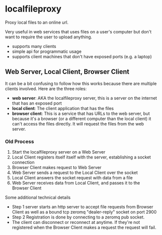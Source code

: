 # localfileproxy

Proxy local files to an online url.

Very useful in web services that uses files on a user's computer but don't want
to require the user to upload anything.

- supports many clients
- simple api for programmatic usage
- supports client machines that don't have exposed ports (e.g. a laptop)

## Web Server, Local Client, Browser Client

It can be a bit confusing to follow how this works because there are multiple
clients involved. Here are the three roles:

- **web server**: AKA the localfileproxy server, this is a server on the
  internet that has an exposed port
- **local client**: The client application that has the files
- **browser client**: This is a service that has URLs to the web server, but
  because it's a browser (or a different computer than the local client) it
  can't access the files directly. It will request the files from the web server.

### Old Process

1. Start the localfileproxy server on a Web Server
2. Local Client registers itself itself with the server, establishing a socket
   connection
3. Browser Client makes request to Web Server
4. Web Server sends a request to the Local Client over the socket
5. Local Client answers the socket request with data from a file
6. Web Server receives data from Local Client, and passes it to the Browser
   Client

Some additional technical details

- Step 1 server starts an http server to accept file requests from Browser Client as
  well as a bound tcp zeromq "dealer-reply" socket on port 2900
- Step 2 Registration is done by connecting to a zeromq pub socket.
- The client can disconnect or reconnect at anytime. If they're not registered
  when the Browser Client makes a request the request will fail.
